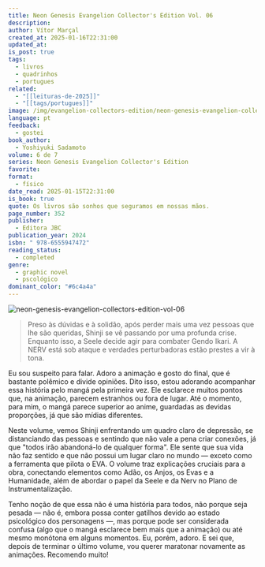```yaml
---
title: Neon Genesis Evangelion Collector's Edition Vol. 06
description: 
author: Vítor Marçal
created_at: 2025-01-16T22:31:00
updated_at: 
is_post: true
tags:
  - livros
  - quadrinhos
  - portugues
related:
  - "[[leituras-de-2025]]"
  - "[[tags/portugues]]"
image: /img/evangelion-collectors-edition/neon-genesis-evangelion-collectors-edition-vol-06.jpg
language: pt
feedback:
  - gostei
book_author:
  - Yoshiyuki Sadamoto
volume: 6 de 7
series: Neon Genesis Evangelion Collector's Edition
favorite: 
format:
  - físico
date_read: 2025-01-15T22:31:00
is_book: true
quote: Os livros são sonhos que seguramos em nossas mãos.
page_number: 352
publisher:
  - Editora JBC
publication_year: 2024
isbn: " 978-6555947472"
reading_status:
  - completed
genre:
  - graphic novel
  - pscológico
dominant_color: "#6c4a4a"
---
```

![neon-genesis-evangelion-collectors-edition-vol-06](img/evangelion-collectors-edition/neon-genesis-evangelion-collectors-edition-vol-06.jpg)

> Preso às dúvidas e à solidão, após perder mais uma vez pessoas que lhe são queridas, Shinji se vê passando por uma profunda crise. Enquanto isso, a Seele decide agir para combater Gendo Ikari. A NERV está sob ataque e verdades perturbadoras estão prestes a vir à tona.

Eu sou suspeito para falar. Adoro a animação e gosto do final, que é bastante polêmico e divide opiniões. Dito isso, estou adorando acompanhar essa história pelo mangá pela primeira vez. Ele esclarece muitos pontos que, na animação, parecem estranhos ou fora de lugar. Até o momento, para mim, o mangá parece superior ao anime, guardadas as devidas proporções, já que são mídias diferentes.

Neste volume, vemos Shinji enfrentando um quadro claro de depressão, se distanciando das pessoas e sentindo que não vale a pena criar conexões, já que "todos irão abandoná-lo de qualquer forma". Ele sente que sua vida não faz sentido e que não possui um lugar claro no mundo — exceto como a ferramenta que pilota o EVA. O volume traz explicações cruciais para a obra, conectando elementos como Adão, os Anjos, os Evas e a Humanidade, além de abordar o papel da Seele e da Nerv no Plano de Instrumentalização.

Tenho noção de que essa não é uma história para todos, não porque seja pesada — não é, embora possa conter gatilhos devido ao estado psicológico dos personagens —, mas porque pode ser considerada confusa (algo que o mangá esclarece bem mais que a animação) ou até mesmo monótona em alguns momentos. Eu, porém, adoro. E sei que, depois de terminar o último volume, vou querer maratonar novamente as animações. Recomendo muito!